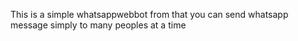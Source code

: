  This is a simple whatsappwebbot from that you can send whatsapp message simply to many peoples at a time
